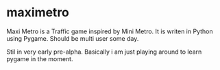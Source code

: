 maximetro
=========

Maxi Metro is a Traffic game inspired by Mini Metro. It is writen in Python using Pygame. Should be multi user some day.

Stil in very early pre-alpha. Basically i am just playing around to
learn pygame in the moment.